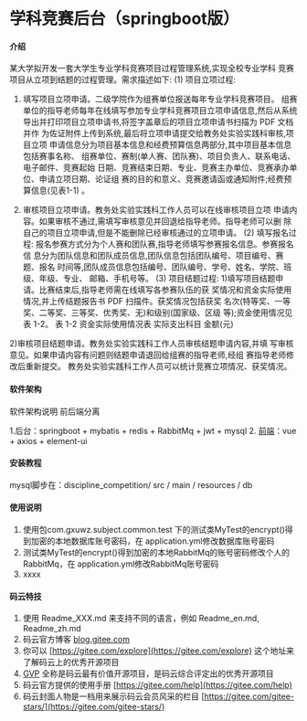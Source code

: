 # 学科竞赛后台（springboot版）

#### 介绍
某大学拟开发一套大学生专业学科竞赛项目过程管理系统,实现全校专业学科
竞赛项目从立项到结题的过程管理。需求描述如下:
(1) 项目立项过程:
1) 填写项目立项申请。二级学院作为组赛单位报送每年专业学科竞赛项目。
组赛单位的指导老师每年在线填写参加专业学科竞赛项目立项申请信息,然后从系统
导出并打印项目立项申请书,将签字盖章后的项目立项申请书扫描为 PDF 文档并作
为佐证附件上传到系统,最后将立项申请提交给教务处实验实践科审核,项目立项
申请信息分为项目基本信息和经费预算信息两部分,其中项目基本信息包括赛事名称、
组赛单位、赛制(单人赛、团队赛)、项目负责人、联系电话、电子邮件、竞赛起始
日期、竞赛结束日期、专业、竞赛主办单位、竞赛承办单位、申请立项日期、论证组
赛的目的和意义、竞赛邀请函或通知附件;经费预算信息(见表1-1) 。

2) 审核项目立项申请。教务处实验实践科工作人员可以在线审核项目立项
申请内容。如果审核不通过,需填写审核意见并回退给指导老师。指导老师可以删
除自己的项目立项申请,但是不能删除已经审核通过的立项申请。
(2) 填写报名过程:
报名参赛方式分为个人赛和团队赛,指导老师填写参赛报名信息。参赛报名信
息分为团队信息和团队成员信息,团队信息包括团队编号、项目编号、赛题、报名
时间等,团队成员信息包括编号、团队编号、学号、姓名、学院、班级、年级、专业、
邮箱、手机号等。
(3) 项目结题过程:
1)填写项目结题申请。比赛结束后,指导老师需在线填写各参赛队伍的获
奖情况和资金实际使用情况,并上传结题报告书 PDF 扫描件。获奖情况包括获奖
名次(特等奖、一等奖、二等奖、三等奖、优秀奖、无)和级别(国家级、区级
等);资金使用情况见表 1-2。
表 1-2 资金实际使用情况表
实际支出科目 金额(元)

2)审核项目结题申请。教务处实验实践科工作人员审核结题申请内容,并填
写审核意见。如果申请内容有问题则结题申请退回给组赛的指导老师,经组
赛指导老师修改后重新提交。
教务处实验实践科工作人员可以统计竞赛立项情况、获奖情况。

#### 软件架构
软件架构说明
前后端分离


1.后台：springboot + mybatis + redis + RabbitMq + jwt + mysql
2. [前端](https://gitee.com/tale_14/subject_vue)：vue + axios + element-ui



#### 安装教程

mysql脚步在：discipline_competition/ src / main / resources / db

#### 使用说明

1.  使用包com.gxuwz.subject.common.test 下的测试类MyTest的encrypt()得到加密的本地数据库账号密码，在 application.yml修改数据库账号密码
2.  测试类MyTest的encrypt()得到加密的本地RabbitMq的账号密码修改个人的RabbitMq，在 application.yml修改RabbitMq账号密码
3.  xxxx



#### 码云特技

1.  使用 Readme\_XXX.md 来支持不同的语言，例如 Readme\_en.md, Readme\_zh.md
2.  码云官方博客 [blog.gitee.com](https://blog.gitee.com)
3.  你可以 [https://gitee.com/explore](https://gitee.com/explore) 这个地址来了解码云上的优秀开源项目
4.  [GVP](https://gitee.com/gvp) 全称是码云最有价值开源项目，是码云综合评定出的优秀开源项目
5.  码云官方提供的使用手册 [https://gitee.com/help](https://gitee.com/help)
6.  码云封面人物是一档用来展示码云会员风采的栏目 [https://gitee.com/gitee-stars/](https://gitee.com/gitee-stars/)
